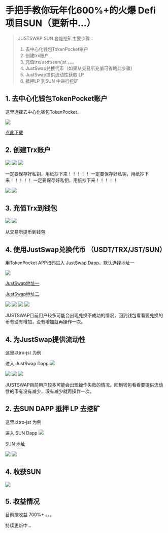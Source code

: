 # 手把手教你玩年化600%+的火爆 Defi 项目SUN（更新中...）



>JUSTSWAP SUN 套娃挖矿主要步骤：
>
>1. 去中心化钱包TokenPocket账户
>2. 创建trx账户
>3. 充值trx/usdt/sun/jst 。。。
>4. JustSwap兑换代币（如果从交易所充值可省略此步骤）
>5. JustSwap提供流动性获取 LP
>6. 抵押LP 到SUN 中进行挖矿




## 1. 去中心化钱包TokenPocket账户

这里选择去中心化钱包TokenPocket，

![](https://oldkingclub.github.io/public_images/tokenpocket_ref.png)

[点此下载](https://account.tokenpocket.pro/?locale=zh&refer=oldkingnearb&ref_blockchain_id=4)


## 2. 创建Trx账户

![](https://oldkingclub.github.io/public_images/create_trx_wallet_1.png)
![](https://oldkingclub.github.io/public_images/create_trx_wallet_2.png)
![](https://oldkingclub.github.io/public_images/create_trx_wallet_3.png)

一定要保存好私钥，用纸抄下来！！！！！
一定要保存好私钥，用纸抄下来！！！！！
一定要保存好私钥，用纸抄下来！！！！！

![](https://oldkingclub.github.io/public_images/create_trx_wallet_4.png)
![](https://oldkingclub.github.io/public_images/create_trx_wallet_5.png)


## 3. 充值Trx到钱包

![](https://oldkingclub.github.io/public_images/receive_trx_1.png)
![](https://oldkingclub.github.io/public_images/receive_trx_2.png)

从交易所提币到钱包

## 4. 使用JustSwap兑换代币 （USDT/TRX/JST/SUN）

用TokenPocket APP扫码进入 JustSwap Dapp，默认选择地址一

![](https://oldkingclub.github.io/public_images/justswap_url.png)

[JustSwap地址一](https://tp-lab.tokenpocket.pro/justswap/index.html#/home)

[JustSwap地址二](https://justswap.io/#/home)

![](https://oldkingclub.github.io/public_images/justswap_trx_jst_1.png)
![](https://oldkingclub.github.io/public_images/justswap_trx_jst_2.png)
![](https://oldkingclub.github.io/public_images/justswap_trx_jst_3.png)
![](https://oldkingclub.github.io/public_images/justswap_trx_jst_4.png)

JUSTSWAP目前用户较多可能会出现兑换不成功的情况，回到钱包看看要兑换的币有没有增加，没有增加就再操作一次。

## 4. 为JustSwap提供流动性

这里以trx-jst 为例

进入 JustSwap Dapp
![](https://oldkingclub.github.io/public_images/justswap_url.png)

![](https://oldkingclub.github.io/public_images/justswap_trx_jst_11.png)
![](https://oldkingclub.github.io/public_images/justswap_trx_jst_12.png)
![](https://oldkingclub.github.io/public_images/justswap_trx_jst_13.png)

JUSTSWAP目前用户较多可能会出现操作失败的情况，回到钱包看看要提供流动性的币有没有减少，没有减少就再操作一次。


## 2. 去SUN DAPP 抵押 LP 去挖矿

这里以trx-jst 为例

进入 SUN Dapp
![](https://oldkingclub.github.io/public_images/sun_url.png)

[SUN 地址](https://sun.io/#/home)

![](https://oldkingclub.github.io/public_images/sun_trx_jst_1.png)
![](https://oldkingclub.github.io/public_images/sun_trx_jst_2.png)


## 4. 收获SUN

![](https://oldkingclub.github.io/public_images/sun_trx_jst_3.png)




## 5. 收益情况

目前挖收益 700%+ 。。。

持续更新中...







